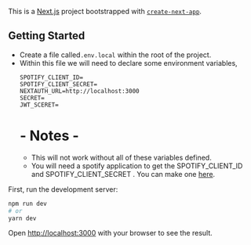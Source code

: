This is a [Next.js](https://nextjs.org/) project bootstrapped with [`create-next-app`](https://github.com/vercel/next.js/tree/canary/packages/create-next-app).

## Getting Started

- Create a file called`.env.local` within the root of the project.
- Within this file we will need to declare some environment variables,
  ```
  SPOTIFY_CLIENT_ID=
  SPOTIFY_CLIENT_SECRET=
  NEXTAUTH_URL=http://localhost:3000
  SECRET=
  JWT_SCERET=
  ```
  # - Notes -
  - This will not work without all of these variables defined.
  - You will need a spotify application to get the SPOTIFY_CLIENT_ID and SPOTIFY_CLIENT_SECRET .
    You can make one [here](https://developer.spotify.com/dashboard/).

First, run the development server:

```bash
npm run dev
# or
yarn dev
```

Open [http://localhost:3000](http://localhost:3000) with your browser to see the result.
